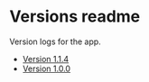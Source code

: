 # Versions readme

Version logs for the app.

- [Version 1.1.4](./v1.1.4.md)
- [Version 1.0.0](./v1.0.0.md)

